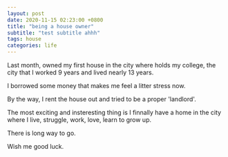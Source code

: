 ```yaml
---
layout: post
date: 2020-11-15 02:23:00 +0800
title: "being a house owner"
subtitle: "test subtitle ahhh"
tags: house
categories: life
---
```


Last month, owned my first house in the city where holds my college, the city that I worked 9 years and lived nearly 13 years.

I borrowed some money that makes me feel a litter stress now.

By the way, I rent the house out and tried to be a proper 'landlord'.

The most exciting and insteresting thing is I finnally have a home in the city where I live, struggle, work, love, learn to grow up.

There is long way to go.

Wish me good luck.

